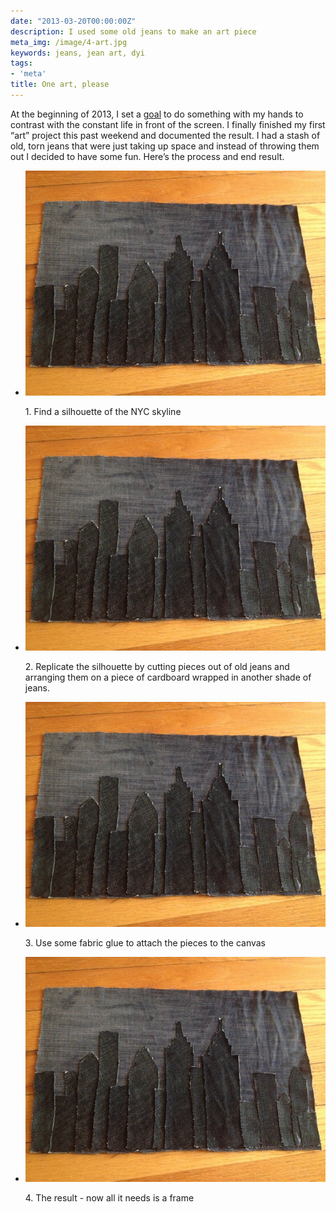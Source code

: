```yaml
---
date: "2013-03-20T00:00:00Z"
description: I used some old jeans to make an art piece
meta_img: /image/4-art.jpg
keywords: jeans, jean art, dyi
tags:
- 'meta'
title: One art, please
---
```


At the beginning of 2013, I set a <a href="http://dangoldin.com/2013/01/02/2013-goals/" target="_blank">goal</a> to do something with my hands to contrast with the constant life in front of the screen. I finally finished my first “art” project this past weekend and documented the result. I had a stash of old, torn jeans that were just taking up space and instead of throwing them out I decided to have some fun. Here’s the process and end result.

<ul class="thumbnails">
  <li class="span8">
    <div class="thumbnail">
      <img src="/image/4-art.jpg" alt="Resulting art" data-width="800" data-height="600" data-layout="responsive" />
      <p>1. Find a silhouette of the NYC skyline</p>
    </div>
  </li>
  <li class="span8">
    <div class="thumbnail">
      <img src="/image/4-art.jpg" alt="Resulting art" data-width="800" data-height="600" data-layout="responsive" />
      <p>2. Replicate the silhouette by cutting pieces out of old jeans and arranging them on a piece of cardboard wrapped in another shade of jeans.</p>
    </div>
  </li>
  <li class="span8">
    <div class="thumbnail">
      <img src="/image/4-art.jpg" alt="Resulting art" data-width="800" data-height="600" data-layout="responsive" />
      <p>3. Use some fabric glue to attach the pieces to the canvas</p>
    </div>
  </li>
  <li class="span8">
    <div class="thumbnail">
      <img src="/image/4-art.jpg" alt="Resulting art" data-width="800" data-height="600" data-layout="responsive" />
      <p>4. The result - now all it needs is a frame</p>
    </div>
  </li>
</ul>